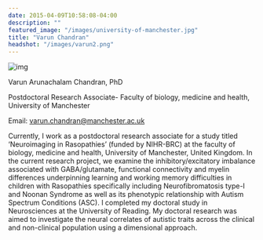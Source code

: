 ```yaml
---
date: 2015-04-09T10:58:08-04:00
description: ""
featured_image: "/images/university-of-manchester.jpg"
title: "Varun Chandran"
headshot: "/images/varun2.png"
---
```


![img](/images/varun2.png)

Varun Arunachalam Chandran, PhD 

Postdoctoral Research Associate- Faculty of biology, medicine and health, University of Manchester

Email: varun.chandran@manchester.ac.uk

Currently, I work as a postdoctoral research associate for a study titled ‘Neuroimaging in Rasopathies’ (funded by NIHR-BRC) at the faculty of biology, medicine and health, University of Manchester, United Kingdom. In the current research project, we examine the inhibitory/excitatory imbalance associated with GABA/glutamate, functional connectivity and myelin differences underpinning learning and working memory difficulties in children with Rasopathies specifically including Neurofibromatosis type-I and Noonan Syndrome as well as its phenotypic relationship with Autism Spectrum Conditions (ASC). I completed my doctoral study in Neurosciences at the University of Reading. My doctoral research was aimed to investigate the neural correlates of autistic traits across the clinical and non-clinical population using a dimensional approach. 
